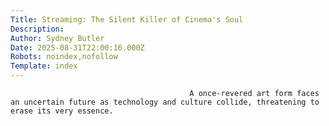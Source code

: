 ```yaml
---
Title: Streaming: The Silent Killer of Cinema's Soul
Description: 
Author: Sydney Butler
Date: 2025-08-31T22:00:16.000Z
Robots: noindex,nofollow
Template: index
---
```


                                            A once-revered art form faces an uncertain future as technology and culture collide, threatening to erase its very essence.
                                        